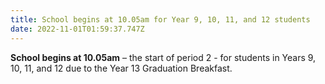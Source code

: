 ```yaml
---
title: School begins at 10.05am for Year 9, 10, 11, and 12 students
date: 2022-11-01T01:59:37.747Z
---
```

**School begins at 10.05am** – the start of period 2 - for students in Years 9, 10, 11, and 12 due to the Year 13 Graduation Breakfast.